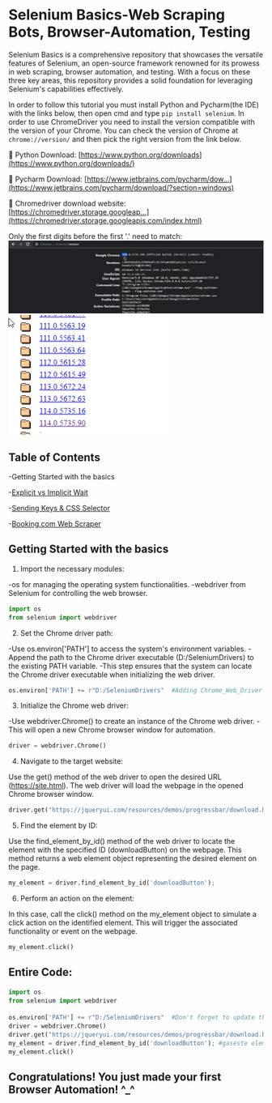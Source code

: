 # Selenium Basics-Web Scraping Bots, Browser-Automation, Testing

Selenium Basics is a comprehensive repository that showcases the versatile features of Selenium, an open-source framework renowned for its prowess in web scraping, browser automation, and testing. With a focus on these three key areas, this repository provides a solid foundation for leveraging Selenium's capabilities effectively.

In order to follow this tutorial you must install Python and Pycharm(the IDE) with the links below, then open cmd and type ``` pip install selenium ```. In order to use ChromeDriver you need to install the version compatible with the version of your Chrome. You can check the version of Chrome at ```chrome://version/``` and then pick the right version from the link below. 

🔗 Python Download: [https://www.python.org/downloads](https://www.python.org/downloads/)

🔗 Pycharm Download: [https://www.jetbrains.com/pycharm/dow...](https://www.jetbrains.com/pycharm/download/?section=windows) 

🔗 Chromedriver download website: [https://chromedriver.storage.googleap...](https://chromedriver.storage.googleapis.com/index.html)

Only the first digits before the first '.' need to match:
![Alt Text](https://github.com/Razvan03/Selenium-Basics---Web-Scraping-Bots-Browser-Automation-Testing/blob/main/ChromeVersion.png)
![Alt Text](https://github.com/Razvan03/Selenium-Basics---Web-Scraping-Bots-Browser-Automation-Testing/blob/main/ChromeDriver.png)


## Table of Contents

-Getting Started with the basics

-[Explicit vs Implicit Wait](https://github.com/Razvan03/Selenium-Basics---Web-Scraping-Bots-Browser-Automation-Testing/tree/main/Selenium_Basics_1)

-[Sending Keys & CSS Selector](https://github.com/Razvan03/Selenium-Basics---Web-Scraping-Bots-Browser-Automation-Testing/tree/main/Basic_Form_Test_2)

-[Booking.com Web Scraper](https://github.com/Razvan03/Selenium-Basics---Web-Scraping-Bots-Browser-Automation-Testing/tree/main/Booking.com%20Web%20Scraper)


## Getting Started with the basics

1. Import the necessary modules:

-os for managing the operating system functionalities.
-webdriver from Selenium for controlling the web browser.

```python
import os
from selenium import webdriver
```

2. Set the Chrome driver path:

-Use os.environ['PATH'] to access the system's environment variables.
-Append the path to the Chrome driver executable (D:/SeleniumDrivers) to the existing PATH variable.
-This step ensures that the system can locate the Chrome driver executable when initializing the web driver.

```python
os.environ['PATH'] += r"D:/SeleniumDrivers"  #Adding Chrome_Web_Driver to path
```

3. Initialize the Chrome web driver:

-Use webdriver.Chrome() to create an instance of the Chrome web driver.
-This will open a new Chrome browser window for automation.
```python
driver = webdriver.Chrome()
```

4. Navigate to the target website:

Use the get() method of the web driver to open the desired URL (https://site.html).
The web driver will load the webpage in the opened Chrome browser window.

```python
driver.get("https://jqueryui.com/resources/demos/progressbar/download.html")
```

5. Find the element by ID:

Use the find_element_by_id() method of the web driver to locate the element with the specified ID (downloadButton) on the webpage.
This method returns a web element object representing the desired element on the page.

```python
my_element = driver.find_element_by_id('downloadButton'); 
```

6. Perform an action on the element:

In this case, call the click() method on the my_element object to simulate a click action on the identified element.
This will trigger the associated functionality or event on the webpage.

```python
my_element.click()
```


## Entire Code:
```python
import os
from selenium import webdriver

os.environ['PATH'] += r"D:/SeleniumDrivers"  #Don't forget to update the PATH with your PATH of ChromeDriver
driver = webdriver.Chrome()
driver.get("https://jqueryui.com/resources/demos/progressbar/download.html")
my_element = driver.find_element_by_id('downloadButton'); #gaseste elementul dupa id
my_element.click()
```

## Congratulations! You just made your first Browser Automation! ^_^ 
